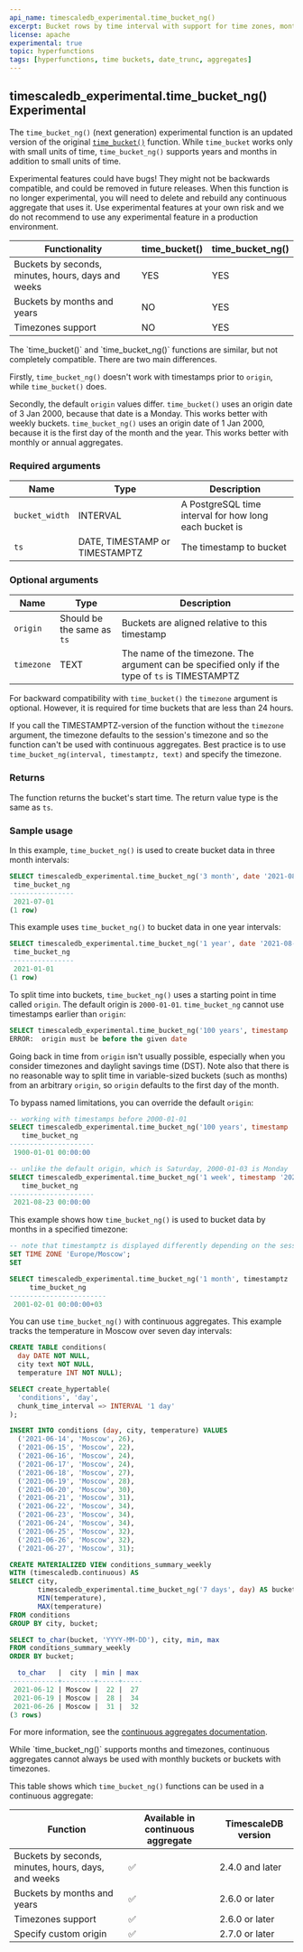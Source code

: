 ```yaml
---
api_name: timescaledb_experimental.time_bucket_ng()
excerpt: Bucket rows by time interval with support for time zones, months, and years
license: apache
experimental: true
topic: hyperfunctions
tags: [hyperfunctions, time buckets, date_trunc, aggregates]
---
```


## timescaledb_experimental.time_bucket_ng() <tag type="experimental">Experimental</tag>
The `time_bucket_ng()` (next generation) experimental function is an updated
version of  the original [`time_bucket()`][time_bucket] function. While
`time_bucket` works only with small units of time,  `time_bucket_ng()`
supports years and months in addition to small units of time.

<highlight type="warning">
Experimental features could have bugs! They might not be backwards compatible,
and could be removed in future releases. When this function is no longer experimental,
you will need to delete and rebuild any continuous aggregate that uses it.
Use experimental features at your own risk and we do not recommend to use
any experimental feature in a production environment.
</highlight>

|Functionality|time_bucket()|time_bucket_ng()|
|-|-|-|
|Buckets by seconds, minutes, hours, days and weeks|YES|YES|
|Buckets by months and years|NO|YES|
|Timezones support|NO|YES|

<highlight type="warning">
The `time_bucket()` and `time_bucket_ng()` functions are similar, but not
completely compatible. There are two main differences.

Firstly, `time_bucket_ng()` doesn't work with timestamps prior to `origin`,
while `time_bucket()` does.

Secondly, the default `origin` values differ. `time_bucket()` uses an origin
date of 3 Jan 2000, because that date is a Monday. This works better with
weekly buckets. `time_bucket_ng()` uses an origin date of 1 Jan 2000, because
it is the first day of the month and the year. This works better with monthly
or annual aggregates.
</highlight>

### Required arguments

|Name|Type|Description|
|---|---|---|
| `bucket_width` | INTERVAL | A PostgreSQL time interval for how long each bucket is |
| `ts` | DATE, TIMESTAMP or TIMESTAMPTZ | The timestamp to bucket |

### Optional arguments

|Name|Type|Description|
|---|---|---|
| `origin` | Should be the same as `ts` | Buckets are aligned relative to this timestamp |
| `timezone` | TEXT | The name of the timezone. The argument can be specified only if the type of `ts` is TIMESTAMPTZ |

For backward compatibility with `time_bucket()` the `timezone` argument is
optional. However, it is required for time buckets that are less than 24 hours.

If you call the TIMESTAMPTZ-version of the function without the `timezone`
argument, the timezone defaults to the session's timezone and so the function
can't be used with continuous aggregates. Best practice is to use
`time_bucket_ng(interval, timestamptz, text)` and specify the timezone.

### Returns

The function returns the bucket's start time. The return value type is the
same as `ts`.


### Sample usage

In this example, `time_bucket_ng()` is used to create bucket data in three month
intervals:

```sql
SELECT timescaledb_experimental.time_bucket_ng('3 month', date '2021-08-01');
 time_bucket_ng
----------------
 2021-07-01
(1 row)
```

This example uses `time_bucket_ng()` to bucket data in one year intervals:

```sql
SELECT timescaledb_experimental.time_bucket_ng('1 year', date '2021-08-01');
 time_bucket_ng
----------------
 2021-01-01
(1 row)
```

To split time into buckets, `time_bucket_ng()` uses a starting point in time
called `origin`. The default origin is `2000-01-01`. `time_bucket_ng` cannot use
timestamps earlier than `origin`:

```sql
SELECT timescaledb_experimental.time_bucket_ng('100 years', timestamp '1988-05-08');
ERROR:  origin must be before the given date
```

Going back in time from `origin` isn't usually possible, especially when you
consider timezones and daylight savings time (DST). Note also that there is no
reasonable way to split time in variable-sized buckets (such as months) from an
arbitrary `origin`, so `origin` defaults to the first day of the month.

To bypass named limitations, you can override the default `origin`:

```sql
-- working with timestamps before 2000-01-01
SELECT timescaledb_experimental.time_bucket_ng('100 years', timestamp '1988-05-08', origin => '1900-01-01');
   time_bucket_ng
---------------------
 1900-01-01 00:00:00

-- unlike the default origin, which is Saturday, 2000-01-03 is Monday
SELECT timescaledb_experimental.time_bucket_ng('1 week', timestamp '2021-08-26', origin => '2000-01-03');
   time_bucket_ng
---------------------
 2021-08-23 00:00:00
```

This example shows how `time_bucket_ng()` is used to bucket data
by months in a specified timezone:

```sql
-- note that timestamptz is displayed differently depending on the session parameters
SET TIME ZONE 'Europe/Moscow';
SET

SELECT timescaledb_experimental.time_bucket_ng('1 month', timestamptz '2001-02-03 12:34:56 MSK', timezone => 'Europe/Moscow');
     time_bucket_ng
------------------------
 2001-02-01 00:00:00+03
```

You can use `time_bucket_ng()` with continuous aggregates. This example tracks
the temperature in Moscow over seven day intervals:

```sql
CREATE TABLE conditions(
  day DATE NOT NULL,
  city text NOT NULL,
  temperature INT NOT NULL);

SELECT create_hypertable(
  'conditions', 'day',
  chunk_time_interval => INTERVAL '1 day'
);

INSERT INTO conditions (day, city, temperature) VALUES
  ('2021-06-14', 'Moscow', 26),
  ('2021-06-15', 'Moscow', 22),
  ('2021-06-16', 'Moscow', 24),
  ('2021-06-17', 'Moscow', 24),
  ('2021-06-18', 'Moscow', 27),
  ('2021-06-19', 'Moscow', 28),
  ('2021-06-20', 'Moscow', 30),
  ('2021-06-21', 'Moscow', 31),
  ('2021-06-22', 'Moscow', 34),
  ('2021-06-23', 'Moscow', 34),
  ('2021-06-24', 'Moscow', 34),
  ('2021-06-25', 'Moscow', 32),
  ('2021-06-26', 'Moscow', 32),
  ('2021-06-27', 'Moscow', 31);

CREATE MATERIALIZED VIEW conditions_summary_weekly
WITH (timescaledb.continuous) AS
SELECT city,
       timescaledb_experimental.time_bucket_ng('7 days', day) AS bucket,
       MIN(temperature),
       MAX(temperature)
FROM conditions
GROUP BY city, bucket;

SELECT to_char(bucket, 'YYYY-MM-DD'), city, min, max
FROM conditions_summary_weekly
ORDER BY bucket;

  to_char   |  city  | min | max
------------+--------+-----+-----
 2021-06-12 | Moscow |  22 |  27
 2021-06-19 | Moscow |  28 |  34
 2021-06-26 | Moscow |  31 |  32
(3 rows)
```

For more information, see the [continuous aggregates documentation][caggs].

<highlight type="important">
While `time_bucket_ng()` supports months and timezones,
continuous aggregates cannot always be used with monthly
buckets or buckets with timezones.
</highlight>

This table shows which `time_bucket_ng()` functions can be used in a continuous aggregate:

|Function|Available in continuous aggregate|TimescaleDB version|
|-|-|-|
|Buckets by seconds, minutes, hours, days, and weeks|✅|2.4.0 and later|
|Buckets by months and years|✅|2.6.0 or later|
|Timezones support|✅|2.6.0 or later|
|Specify custom origin|✅|2.7.0 or later|

[time_bucket]: /hyperfunctions/time_bucket/
[caggs]: /timescaledb/:currentVersion:/overview/core-concepts/continuous-aggregates/
